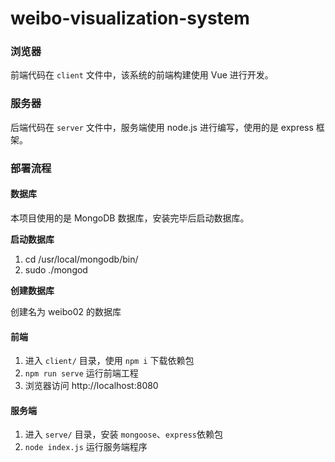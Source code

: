 # weibo-visualization-system

### 浏览器

前端代码在 `client` 文件中，该系统的前端构建使用 Vue 进行开发。

### 服务器

后端代码在 `server` 文件中，服务端使用 node.js 进行编写，使用的是 express 框架。

### 部署流程

#### 数据库

本项目使用的是 MongoDB 数据库，安装完毕后启动数据库。

**启动数据库**
1. cd /usr/local/mongodb/bin/
2. sudo ./mongod

**创建数据库**

创建名为 weibo02 的数据库

#### 前端

1. 进入 `client/` 目录，使用 `npm i` 下载依赖包
2. `npm run serve` 运行前端工程
3. 浏览器访问 http://localhost:8080

#### 服务端
1. 进入 `serve/` 目录，安装 `mongoose`、`express`依赖包
2. `node index.js` 运行服务端程序
